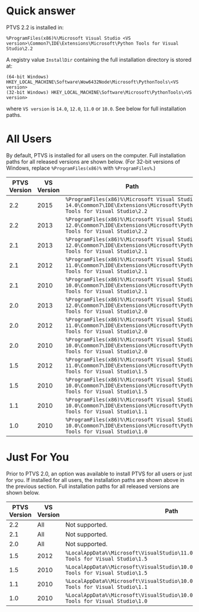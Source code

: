 Quick answer
============

PTVS 2.2 is installed in:

```
%ProgramFiles(x86)%\Microsoft Visual Studio <VS version>\Common7\IDE\Extensions\Microsoft\Python Tools for Visual Studio\2.2
```

A registry value `InstallDir` containing the full installation directory is stored at:

```
(64-bit Windows) HKEY_LOCAL_MACHINE\Software\Wow6432Node\Microsoft\PythonTools\<VS version>
(32-bit Windows) HKEY_LOCAL_MACHINE\Software\Microsoft\PythonTools\<VS version>
```

where `VS version` is `14.0`, `12.0`, `11.0` or `10.0`. See below for full installation paths.

All Users
=========

By default, PTVS is installed for all users on the computer. Full installation paths for all released versions are shown below. (For 32-bit versions of Windows, replace `%ProgramFiles(x86)%` with `%ProgramFiles%`.)

**PTVS Version** | **VS Version** | **Path**
----- | ----- | -----
2.2 | 2015 | `%ProgramFiles(x86)%\Microsoft Visual Studio 14.0\Common7\IDE\Extensions\Microsoft\Python Tools for Visual Studio\2.2`
2.2 | 2013 | `%ProgramFiles(x86)%\Microsoft Visual Studio 12.0\Common7\IDE\Extensions\Microsoft\Python Tools for Visual Studio\2.2`
2.1 | 2013 | `%ProgramFiles(x86)%\Microsoft Visual Studio 12.0\Common7\IDE\Extensions\Microsoft\Python Tools for Visual Studio\2.1`
2.1 | 2012 | `%ProgramFiles(x86)%\Microsoft Visual Studio 11.0\Common7\IDE\Extensions\Microsoft\Python Tools for Visual Studio\2.1`
2.1 | 2010 | `%ProgramFiles(x86)%\Microsoft Visual Studio 10.0\Common7\IDE\Extensions\Microsoft\Python Tools for Visual Studio\2.1`
2.0 | 2013 | `%ProgramFiles(x86)%\Microsoft Visual Studio 12.0\Common7\IDE\Extensions\Microsoft\Python Tools for Visual Studio\2.0`
2.0 | 2012 | `%ProgramFiles(x86)%\Microsoft Visual Studio 11.0\Common7\IDE\Extensions\Microsoft\Python Tools for Visual Studio\2.0`
2.0 | 2010 | `%ProgramFiles(x86)%\Microsoft Visual Studio 10.0\Common7\IDE\Extensions\Microsoft\Python Tools for Visual Studio\2.0`
1.5 | 2012 | `%ProgramFiles(x86)%\Microsoft Visual Studio 11.0\Common7\IDE\Extensions\Microsoft\Python Tools for Visual Studio\1.5`
1.5 | 2010 | `%ProgramFiles(x86)%\Microsoft Visual Studio 10.0\Common7\IDE\Extensions\Microsoft\Python Tools for Visual Studio\1.5`
1.1 | 2010 | `%ProgramFiles(x86)%\Microsoft Visual Studio 10.0\Common7\IDE\Extensions\Microsoft\Python Tools for Visual Studio\1.1`
1.0 | 2010 | `%ProgramFiles(x86)%\Microsoft Visual Studio 10.0\Common7\IDE\Extensions\Microsoft\Python Tools for Visual Studio\1.0`

Just For You
============

Prior to PTVS 2.0, an option was available to install PTVS for all users or just for you. If installed for all users, the installation paths are shown above in the previous section. Full installation paths for all released versions are shown below.

**PTVS Version** | **VS Version** | **Path**
----- | ----- | -----
2.2 | All | Not supported.
2.1 | All | Not supported.
2.0 | All | Not supported.
1.5 | 2012 | `%LocalAppData%\Microsoft\VisualStudio\11.0\Extensions\Microsoft\Python Tools for Visual Studio\1.5`
1.5 | 2010 | `%LocalAppData%\Microsoft\VisualStudio\10.0\Extensions\Microsoft\Python Tools for Visual Studio\1.5`
1.1 | 2010 | `%LocalAppData%\Microsoft\VisualStudio\10.0\Extensions\Microsoft\Python Tools for Visual Studio\1.1`
1.0 | 2010 | `%LocalAppData%\Microsoft\VisualStudio\10.0\Extensions\Microsoft\Python Tools for Visual Studio\1.0`
